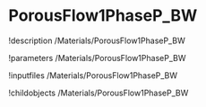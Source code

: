 <!-- MOOSE Documentation Stub: Remove this when content is added. -->

# PorousFlow1PhaseP_BW
!description /Materials/PorousFlow1PhaseP_BW

!parameters /Materials/PorousFlow1PhaseP_BW

!inputfiles /Materials/PorousFlow1PhaseP_BW

!childobjects /Materials/PorousFlow1PhaseP_BW

